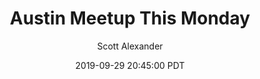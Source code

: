 ---
layout: podcast
title: "Austin Meetup This Monday"
author: Scott Alexander
description: https://slatestarcodex.com/2019/09/29/austin-meetup-this-monday/
date: 2019-09-29 20:45:00 PDT
length: 193165
duration: 48
guid: austin-meetup-this-monday
---
